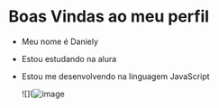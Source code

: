 # Boas Vindas ao meu perfil 
- Meu nome é Daniely
- Estou estudando na alura
- Estou me desenvolvendo na linguagem JavaScript

  ![](![image](https://github.com/user-attachments/assets/2b69aa4f-d28c-4821-a4d1-ebd55ad8fe5c)

  ![]()

